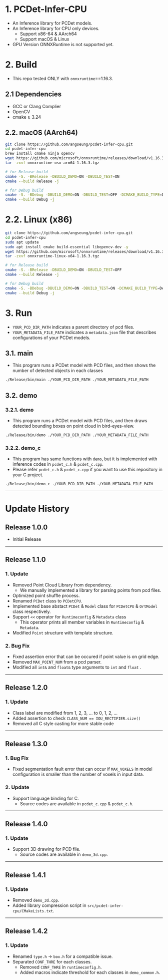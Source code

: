 # 1. PCDet-Infer-CPU

- An Inference library for PCDet models.
- An Inference library for CPU only devices.
    - Support x86-64 & AArch64
    - Support macOS & Linux
- GPU Version ONNXRuntime is not supported yet.

# 2. Build

- This repo tested ONLY with `onnxruntime`==1.16.3.

## 2.1 Dependencies

- GCC or Clang Complier
- OpenCV
- cmake ≥ 3.24

## 2.2. macOS (AArch64)

```bash
git clone https://github.com/angseung/pcdet-infer-cpu.git
cd pcdet-infer-cpu
brew install cmake ninja opencv
wget https://github.com/microsoft/onnxruntime/releases/download/v1.16.3/onnxruntime-osx-arm64-1.16.3.tgz
tar -zxvf onnxruntime-osx-arm64-1.16.3.tgz

# for Release build
cmake -S. -BRelease -DBUILD_DEMO=ON -DBUILD_TEST=ON
cmake --build Release -j

# for Debug build
cmake -S. -BDebug -DBUILD_DEMO=ON -DBUILD_TEST=OFF -DCMAKE_BUILD_TYPE=Debug
cmake --build Debug -j
```

# 2.2. Linux (x86)

```bash
git clone https://github.com/angseung/pcdet-infer-cpu.git
cd pcdet-infer-cpu
sudo apt update
sudo apt install cmake build-essential libopencv-dev -y
wget https://github.com/microsoft/onnxruntime/releases/download/v1.16.3/onnxruntime-linux-x64-1.16.3.tgz
tar -zxvf onnxruntime-linux-x64-1.16.3.tgz

# for Release build
cmake -S. -BRelease -DBUILD_DEMO=ON -DBUILD_TEST=OFF
cmake --build Release -j

# for Debug build
cmake -S. -BDebug -DBUILD_DEMO=ON -DBUILD_TEST=ON -DCMAKE_BUILD_TYPE=Debug
cmake --build Debug -j
```

# 3. Run

- `YOUR_PCD_DIR_PATH` indicates a parent directory of pcd files.
- `YOUR_METADATA_FILE_PATH` indicates a `metadata.json` file that describes configurations of your PCDet models.

## 3.1. main

- This program runs a PCDet model with PCD files, and then shows the number of detected objects in each classes

```bash
./Release/bin/main ./YOUR_PCD_DIR_PATH ./YOUR_METADATA_FILE_PATH
```

## 3.2. demo

### 3.2.1. demo

- This program runs a PCDet model with PCD files, and then draws detected bounding boxes on point cloud in
  bird-eyes-view.

```bash
./Release/bin/demo ./YOUR_PCD_DIR_PATH ./YOUR_METADATA_FILE_PATH
```

### 3.2.2. demo_c

- This program has same functions with `demo`, but it is implemented with inference codes
  in `pcdet_c.h` & `pcdet_c.cpp`.
- Please refer `pcdet_c.h` & `pcdet_c.cpp` if you want to use this repository in your C project.

```bash
./Release/bin/demo_c ./YOUR_PCD_DIR_PATH ./YOUR_METADATA_FILE_PATH
```

---

# Update History

## Release 1.0.0

- Initial Release

---

## Release 1.1.0

### 1. Update

- Removed Point Cloud Library from dependency.
    - We manually implemented a library for parsing points from pcd files.
- Optimized point shuffle process.
- Renamed `PCDet` class to `PCDetCPU`.
- Implemented base abstact `PCDet` & `Model` class for `PCDetCPU` & `OrtModel` class respectively.
- Support `<<` operator for `Runtimeconfig` & `Metadata` class
    - This operator prints all member variables in `Runtimeconfig` & `Metadata`.
- Modified `Point` structure with template structure.

### 2. Bug Fix

- Fixed assertion error that can be occured if point value is on grid edge.
- Removed `MAX_POINT_NUM` from a pcd parser.
- Modified all `int&` and `float&` type arguments to `int` and `float` .

---

## Release 1.2.0

### 1. Update

- Class label are modified from 1, 2, 3, … to 0, 1, 2, …
- Added assertion to check `CLASS_NUM == IOU_RECTIFIER.size()`
- Removed all C style casting for more stable code

---

## Release 1.3.0

### 1. Bug Fix

- Fixed segmentation fault error that can occur if `MAX_VOXELS` in model configuration is smaller than the number of
  voxels in input data.

### 2. Update

- Support language binding for C.
    - Source codes are available in `pcdet_c.cpp` & `pcdet_c.h`.

---

## Release 1.4.0

### 1. Update

- Support 3D drawing for PCD file.
    - Source codes are available in `demo_3d.cpp`.

---

## Release 1.4.1

### 1. Update

- Removed `demo_3d.cpp`.
- Added library compression script in `src/pcdet-infer-cpu/CMakeLists.txt`.

---

## Release 1.4.2

### 1. Update

- Renamed `type.h` → `box.h` for a compatible issue.
- Separated `CONF_THRE` for each classes.
    - Removed `CONF_THRE` in `runtimeconfig.h`.
    - Added macros indicate threshold for each classes in `demo_common.h`.
